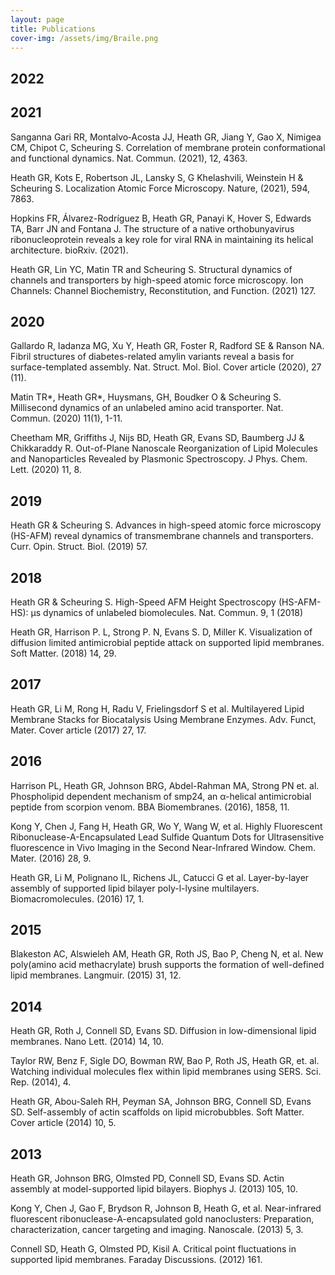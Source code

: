 ```yaml
---
layout: page
title: Publications
cover-img: /assets/img/Braile.png
---
```

## 2022

## 2021
Sanganna Gari RR, Montalvo‐Acosta JJ, Heath GR, Jiang Y, Gao X, Nimigea CM, Chipot C, Scheuring S. Correlation of membrane protein conformational and functional dynamics. Nat. Commun. (2021), 12, 4363.

Heath GR, Kots E, Robertson JL, Lansky S, G Khelashvili, Weinstein H & Scheuring S. Localization Atomic Force Microscopy. Nature, (2021), 594, 7863.

Hopkins FR, Álvarez-Rodríguez B, Heath GR, Panayi K, Hover S, Edwards TA, Barr JN and Fontana J. The structure of a native orthobunyavirus ribonucleoprotein reveals a key role for viral RNA in maintaining its helical architecture. bioRxiv. (2021).

Heath GR, Lin YC, Matin TR and Scheuring S. Structural dynamics of channels and transporters by high-speed atomic force microscopy. Ion Channels: Channel Biochemistry, Reconstitution, and Function. (2021) 127.

## 2020
Gallardo R, Iadanza MG, Xu Y, Heath GR, Foster R, Radford SE & Ranson NA. Fibril structures of diabetes-related amylin variants reveal a basis for surface-templated assembly. Nat. Struct. Mol. Biol. Cover article (2020), 27 (11).

Matin TR*, Heath GR*, Huysmans, GH, Boudker O & Scheuring S. Millisecond dynamics of an unlabeled amino acid transporter. Nat. Commun. (2020) 11(1), 1-11.

Cheetham MR, Griffiths J, Nijs BD, Heath GR, Evans SD, Baumberg JJ & Chikkaraddy R. Out-of-Plane Nanoscale Reorganization of Lipid Molecules and Nanoparticles Revealed by Plasmonic Spectroscopy. J Phys. Chem. Lett. (2020) 11, 8.

## 2019
Heath GR & Scheuring S. Advances in high-speed atomic force microscopy (HS-AFM) reveal dynamics of transmembrane channels and transporters. Curr. Opin. Struct. Biol. (2019) 57.

## 2018
Heath GR & Scheuring S. High-Speed AFM Height Spectroscopy (HS-AFM-HS): μs dynamics of unlabeled biomolecules. Nat. Commun. 9, 1 (2018)

Heath GR, Harrison P. L, Strong P. N, Evans S. D, Miller K. Visualization of diffusion limited antimicrobial peptide attack on supported lipid membranes. Soft Matter. (2018) 14, 29.

## 2017
Heath GR, Li M, Rong H, Radu V, Frielingsdorf S et al. Multilayered Lipid Membrane Stacks for Biocatalysis Using Membrane Enzymes. Adv. Funct, Mater. Cover article (2017) 27, 17.

## 2016
Harrison PL, Heath GR, Johnson BRG, Abdel-Rahman MA, Strong PN et. al. Phospholipid dependent mechanism of smp24, an α-helical antimicrobial peptide from scorpion venom. BBA Biomembranes. (2016), 1858, 11. 

Kong Y, Chen J, Fang H, Heath GR, Wo Y, Wang W, et al. Highly Fluorescent Ribonuclease-A-Encapsulated Lead Sulfide Quantum Dots for Ultrasensitive fluorescence in Vivo Imaging in the Second Near-Infrared Window. Chem. Mater. (2016) 28, 9. 

Heath GR, Li M, Polignano IL, Richens JL, Catucci G et al. Layer-by-layer assembly of supported lipid bilayer poly-l-lysine multilayers. Biomacromolecules. (2016) 17, 1.

## 2015
Blakeston AC, Alswieleh AM, Heath GR, Roth JS, Bao P, Cheng N, et al. New poly(amino acid methacrylate) brush supports the formation of well-defined lipid membranes. Langmuir. (2015) 31, 12. 

## 2014
Heath GR, Roth J, Connell SD, Evans SD. Diffusion in low-dimensional lipid membranes. Nano Lett. (2014) 14, 10. 

Taylor RW, Benz F, Sigle DO, Bowman RW, Bao P, Roth JS, Heath GR, et. al.  Watching individual molecules flex within lipid membranes using SERS. Sci. Rep. (2014), 4. 

Heath GR, Abou-Saleh RH, Peyman SA, Johnson BRG, Connell SD, Evans SD. Self-assembly of actin scaffolds on lipid microbubbles. Soft Matter. Cover article (2014) 10, 5.

## 2013
Heath GR, Johnson BRG, Olmsted PD, Connell SD, Evans SD. Actin assembly at model-supported lipid bilayers. Biophys J. (2013) 105, 10. 

Kong Y, Chen J, Gao F, Brydson R, Johnson B, Heath G, et al. Near-infrared fluorescent ribonuclease-A-encapsulated gold nanoclusters: Preparation, characterization, cancer targeting and imaging. Nanoscale. (2013) 5, 3. 

Connell SD, Heath G, Olmsted PD, Kisil A. Critical point fluctuations in supported lipid membranes. Faraday Discussions. (2012) 161.
